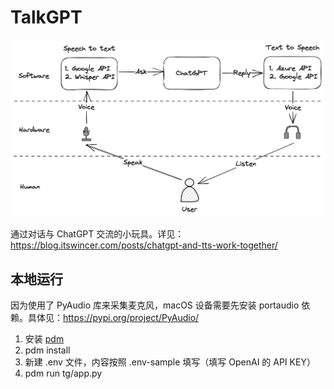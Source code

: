# TalkGPT

![原理图](chatgpt-tts-infras.png)

通过对话与 ChatGPT 交流的小玩具。详见：https://blog.itswincer.com/posts/chatgpt-and-tts-work-together/

## 本地运行

因为使用了 PyAudio 库来采集麦克风，macOS 设备需要先安装 portaudio 依赖。具体见：https://pypi.org/project/PyAudio/

1. 安装 [pdm](https://github.com/pdm-project/pdm)
2. pdm install
3. 新建 .env 文件，内容按照 .env-sample 填写（填写 OpenAI 的 API KEY）
4. pdm run tg/app.py

